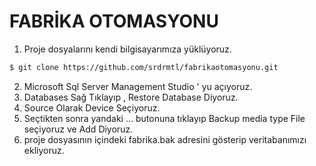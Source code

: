 # FABRİKA OTOMASYONU


1. Proje dosyalarını kendi bilgisayarımıza yüklüyoruz.

```sh
$ git clone https://github.com/srdrmtl/fabrikaotomasyonu.git
```
2. Microsoft Sql Server Management Studio ' yu açıyoruz.
3. Databases Sağ Tıklayıp , Restore Database Diyoruz.
4. Source Olarak Device Seçiyoruz.
5. Seçtikten sonra yandaki ... butonuna tıklayıp Backup media type File seçiyoruz ve Add Diyoruz.
6. proje dosyasının içindeki fabrika.bak adresini gösterip veritabanımızı ekliyoruz.
